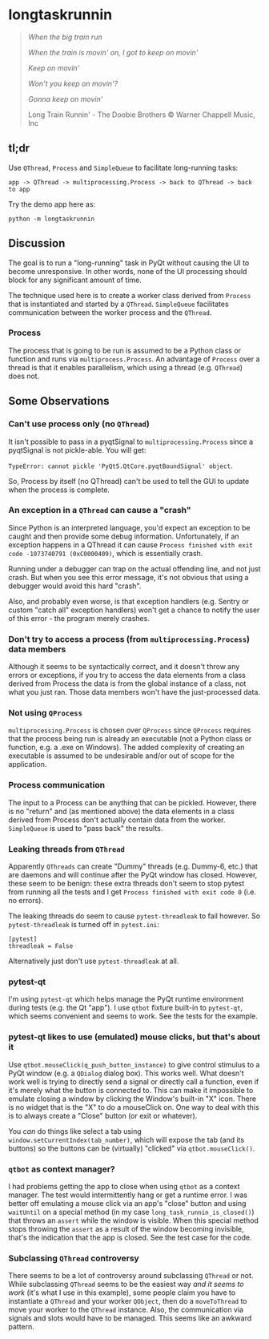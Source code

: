 # longtaskrunnin

> *When the big train run*
> 
> *When the train is movin' on, I got to keep on movin'*
> 
> *Keep on movin'*
> 
> *Won't you keep on movin'?*
> 
> *Gonna keep on movin'*
> 
> Long Train Runnin' - The Doobie Brothers © Warner Chappell Music, Inc

## tl;dr

Use `QThread`, `Process` and `SimpleQueue` to facilitate long-running tasks:

`app -> QThread -> multiprocessing.Process -> back to QThread -> back to app`

Try the demo app here as:

`python -m longtaskrunnin`

## Discussion

The goal is to run a "long-running" task in PyQt without causing the UI to become unresponsive.
In other words, none of the UI processing should block for any significant amount of time.

The technique used here is to create a worker class derived from `Process` that is instantiated and started by a `QThread`.
`SimpleQueue` facilitates communication between the worker process and the `QThread`. 

### Process

The process that is going to be run is assumed to be a Python class or function and runs via `multiprocess.Process`.
An advantage of `Process` over a thread is that it enables parallelism, which using a thread (e.g. `QThread`) does not.

## Some Observations

### Can't use process only (no `QThread`)

It isn't possible to pass in a pyqtSignal to `multiprocessing.Process` since a pyqtSignal is not pickle-able. You will get:

`TypeError: cannot pickle 'PyQt5.QtCore.pyqtBoundSignal' object`.

So, Process by itself (no QThread) can't be used to tell the GUI to update when the process is complete.

### An exception in a `QThread` can cause a "crash"

Since Python is an interpreted language, you'd expect an exception to be caught and then provide some debug
information. Unfortunately, if an exception happens in a QThread it can cause 
`Process finished with exit code -1073740791 (0xC0000409)`, which is essentially crash. 

Running under a debugger can trap on the actual offending line, and not just crash. But when you see this 
error message, it's not obvious that using a debugger would avoid this hard "crash".

Also, and probably even worse, is that exception handlers (e.g. Sentry or custom "catch all" exception handlers) 
won't get a chance to notify the user of this error - the program merely crashes.

### Don't try to access a process (from `multiprocessing.Process`) data members

Although it seems to be syntactically correct, and it doesn't throw any errors or exceptions, if you 
try to access the data elements from a class derived from Process the data is from the global instance of a class,
not what you just ran. Those data members won't have the just-processed data.

### Not using `QProcess`
`multiprocessing.Process` is chosen over `QProcess` since `QProcess` requires that the process being 
run is already an executable (not a Python class or function, e.g. a .exe on Windows). The added complexity of 
creating an executable is assumed to be undesirable and/or out of scope for the application.

### Process communication

The input to a Process can be anything that can be pickled. However, there is no "return" and (as mentioned above)
the data elements in a class derived from Process don't actually contain data from the worker.  `SimpleQueue` 
is used to "pass back" the results.

### Leaking threads from `QThread`

Apparently `QThreads` can create "Dummy" threads (e.g. Dummy-6, etc.) that are daemons and will continue after the 
PyQt window has closed. However, these seem to be benign: these extra threads don't seem to stop pytest from running
all the tests and I get `Process finished with exit code 0` (i.e. no errors).

The leaking threads do seem to cause `pytest-threadleak` to fail however. So `pytest-threadleak` is turned off in `pytest.ini`:

```
[pytest]
threadleak = False
```
Alternatively just don't use `pytest-threadleak` at all.

### pytest-qt

I'm using `pytest-qt` which helps manage the PyQt runtime environment during tests (e.g. the Qt "app").  I use 
`qtbot` fixture built-in to `pytest-qt`, which seems convenient and seems to work. See the tests for the example.

### pytest-qt likes to use (emulated) mouse clicks, but that's about it

Use `qtbot.mouseClick(q_push_button_instance)` to give control stimulus to a PyQt window (e.g. a `QDialog` dialog box). This 
works well. What doesn't work well is trying to directly send a signal or directly call a function, even if it's merely what 
the button is connected to. This can make it impossible to emulate closing a window by clicking the Window's built-in 
"X" icon. There is no widget that is the "X" to do a mouseClick on. One way to deal with this is to always create 
a "Close" button (or exit or whatever).

You *can* do things like select a tab using `window.setCurrentIndex(tab_number)`, which will expose the tab (and its buttons) so 
the buttons can be (virtually) "clicked" via `qtbot.mouseClick()`.

### `qtbot` as context manager?

I had problems getting the app to close when using `qtbot` as a context manager. The test would intermittently hang or get 
a runtime error. I was better off emulating a mouse click via an app's "close" button and using `waitUntil` on a special method 
(in my case `long_task_runnin_is_closed()`) that throws an `assert` while the window is visible. When this special method 
stops throwing the `assert` as a result of the window becoming invisible, that's the indication that the app is closed. 
See the test case for the code.

### Subclassing `QThread` controversy

There seems to be a lot of controversy around subclassing `QThread` or not. While subclassing `QThread` seems to be
the easiest way *and it seems to work* (it's what I use in this example), some people claim you have to instantiate 
a `QThread` and your worker `QObject`, then do a `moveToThread` to move your worker to the `QThread` instance. Also, 
the communication via signals and slots would have to be managed. This seems like an awkward pattern.
